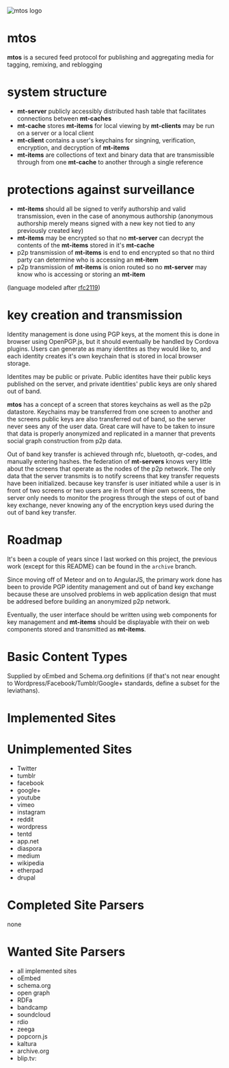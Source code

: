 ![mtos logo](https://git.diff.mx/uploads/group/avatar/6/aiga_litter_disposal_bg.png)

# mtos

**mtos** is a secured feed protocol for publishing and aggregating media for
tagging, remixing, and reblogging

# system structure

* **mt-server** publicly accessibly distributed hash table that facilitates
  connections between **mt-caches**
* **mt-cache** stores **mt-items** for local viewing by **mt-clients** may be
  run on a server or a local client
* **mt-client** contains a user's keychains for singning, verification,
  encryption, and decryption of **mt-items**
* **mt-items** are collections of text and binary data that are transmissible
  through from one **mt-cache** to another through a single reference

# protections against surveillance

* **mt-items** should all be signed to verify authorship and valid
  transmission, even in the case of anonymous authorship (anonymous authorship
merely means signed with a new key not tied to any previously created key)
* **mt-items** may be encrypted so that no **mt-server** can decrypt the
  contents of the **mt-items** stored in it's **mt-cache**
* p2p transmission of **mt-items** is end to end encrypted so that no third
  party can determine who is accessing an **mt-item**
* p2p transmission of **mt-items** is onion routed so no **mt-server** may know
  who is accessing or storing an **mt-item**

(language modeled after [rfc2119](http://tools.ietf.org/html/rfc2119))

# key creation and transmission

Identity management is done using PGP keys, at the moment this is done in
browser using OpenPGP.js, but it should eventually be handled by Cordova
plugins.  Users can generate as many identites as they would like to, and each
identity creates it's own keychain that is stored in local browser storage.  

Identites may be public or private.  Public identites have their public keys
published on the server, and private identities' public keys are only shared
out of band.

**mtos** has a concept of a screen that stores keychains as well as the p2p
datastore.  Keychains may be transferred from one screen to another and the
screens public keys are also transferred out of band, so the server never sees
any of the user data.  Great care will have to be taken to insure that data is
properly anonymized and replicated in a manner that prevents social graph
construction from p2p data.

Out of band key transfer is achieved through nfc, bluetooth, qr-codes, and
manually entering hashes.  the federation of **mt-servers** knows very little
about the screens that operate as the nodes of the p2p network.  The only data
that the server transmits is to notify screens that key transfer requests have
been initialized.  because key transfer is user initiated while a user is in
front of two screens or two users are in front of thier own screens, the server
only needs to monitor the progress through the steps of out of band key
exchange, never knowing any of the encryption keys used during the out of band
key transfer.

Roadmap
=======

It's been a couple of years since I last worked on this project, the previous
work (except for this README) can be found in the `archive` branch.

Since moving off of Meteor and on to AngularJS, the primary work done has been
to provide PGP identity management and out of band key exchange  because these
are unsolved problems in web application design that must be addresed before
building an anonymized p2p network.

Eventually, the user interface should be written using web components for key
management and **mt-items** should be displayable with their on web components
stored and transmitted as **mt-items**.


Basic Content Types
===================

Supplied by oEmbed and Schema.org definitions
(if that's not near enought to Wordpress/Facebook/Tumblr/Google+ standards,
define a subset for the leviathans).

Implemented Sites
=================


Unimplemented Sites
===================

* Twitter
* tumblr
* facebook
* google+
* youtube
* vimeo
* instagram
* reddit
* wordpress
* tentd
* app.net
* diaspora
* medium
* wikipedia
* etherpad
* drupal

Completed Site Parsers
======================

none

Wanted Site Parsers
===================

* all implemented sites
* oEmbed
* schema.org
* open graph
* RDFa
* bandcamp
* soundcloud
* rdio
* zeega
* popcorn.js
* kaltura
* archive.org
* blip.tv:
